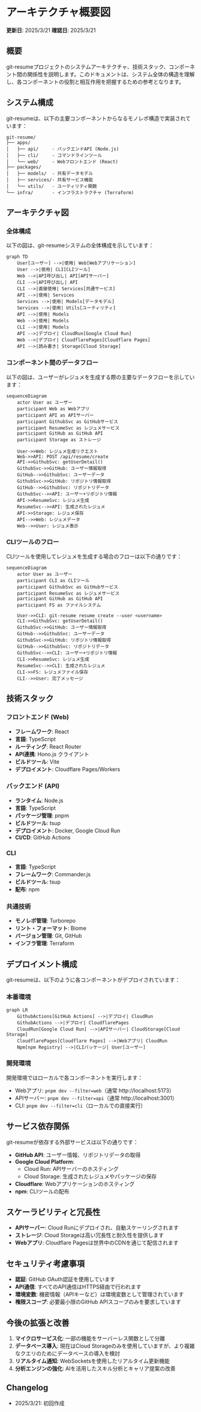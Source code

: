 # アーキテクチャ概要図

**更新日**: 2025/3/21
**確認日**: 2025/3/21

## 概要

git-resumeプロジェクトのシステムアーキテクチャ、技術スタック、コンポーネント間の関係性を説明します。このドキュメントは、システム全体の構造を理解し、各コンポーネントの役割と相互作用を把握するための参考となります。

## システム構成

git-resumeは、以下の主要コンポーネントからなるモノレポ構造で実装されています：

```
git-resume/
├── apps/
│   ├── api/     - バックエンドAPI (Node.js)
│   ├── cli/     - コマンドラインツール
│   └── web/     - Webフロントエンド (React)
├── packages/
│   ├── models/  - 共有データモデル
│   ├── services/- 共有サービス機能
│   └── utils/   - ユーティリティ関数
└── infra/       - インフラストラクチャ (Terraform)
```

## アーキテクチャ図

### 全体構成

以下の図は、git-resumeシステムの全体構成を示しています：

```mermaid
graph TD
    User[ユーザー] -->|使用| Web[Webアプリケーション]
    User -->|使用| CLI[CLIツール]
    Web -->|API呼び出し| API[APIサーバー]
    CLI -->|API呼び出し| API
    CLI -->|直接使用| Services[共通サービス]
    API -->|使用| Services
    Services -->|使用| Models[データモデル]
    Services -->|使用| Utils[ユーティリティ]
    API -->|使用| Models
    Web -->|使用| Models
    CLI -->|使用| Models
    API -->|デプロイ| CloudRun[Google Cloud Run]
    Web -->|デプロイ| CloudflarePages[Cloudflare Pages]
    API -->|読み書き| Storage[Cloud Storage]
```

### コンポーネント間のデータフロー

以下の図は、ユーザーがレジュメを生成する際の主要なデータフローを示しています：

```mermaid
sequenceDiagram
    actor User as ユーザー
    participant Web as Webアプリ
    participant API as APIサーバー
    participant GithubSvc as GitHubサービス
    participant ResumeSvc as レジュメサービス
    participant GitHub as GitHub API
    participant Storage as ストレージ
    
    User->>Web: レジュメ生成リクエスト
    Web->>API: POST /api/resume/create
    API->>GithubSvc: getUserDetail()
    GithubSvc->>GitHub: ユーザー情報取得
    GitHub-->>GithubSvc: ユーザーデータ
    GithubSvc->>GitHub: リポジトリ情報取得
    GitHub-->>GithubSvc: リポジトリデータ
    GithubSvc-->>API: ユーザー+リポジトリ情報
    API->>ResumeSvc: レジュメ生成
    ResumeSvc-->>API: 生成されたレジュメ
    API->>Storage: レジュメ保存
    API-->>Web: レジュメデータ
    Web-->>User: レジュメ表示
```

### CLIツールのフロー

CLIツールを使用してレジュメを生成する場合のフローは以下の通りです：

```mermaid
sequenceDiagram
    actor User as ユーザー
    participant CLI as CLIツール
    participant GithubSvc as GitHubサービス
    participant ResumeSvc as レジュメサービス
    participant GitHub as GitHub API
    participant FS as ファイルシステム
    
    User->>CLI: git-resume resume create --user <username>
    CLI->>GithubSvc: getUserDetail()
    GithubSvc->>GitHub: ユーザー情報取得
    GitHub-->>GithubSvc: ユーザーデータ
    GithubSvc->>GitHub: リポジトリ情報取得
    GitHub-->>GithubSvc: リポジトリデータ
    GithubSvc-->>CLI: ユーザー+リポジトリ情報
    CLI->>ResumeSvc: レジュメ生成
    ResumeSvc-->>CLI: 生成されたレジュメ
    CLI->>FS: レジュメファイル保存
    CLI-->>User: 完了メッセージ
```

## 技術スタック

### フロントエンド (Web)

- **フレームワーク**: React
- **言語**: TypeScript
- **ルーティング**: React Router
- **API連携**: Hono.js クライアント
- **ビルドツール**: Vite
- **デプロイメント**: Cloudflare Pages/Workers

### バックエンド (API)

- **ランタイム**: Node.js
- **言語**: TypeScript
- **パッケージ管理**: pnpm
- **ビルドツール**: tsup
- **デプロイメント**: Docker, Google Cloud Run
- **CI/CD**: GitHub Actions

### CLI

- **言語**: TypeScript
- **フレームワーク**: Commander.js
- **ビルドツール**: tsup
- **配布**: npm

### 共通技術

- **モノレポ管理**: Turborepo
- **リント・フォーマット**: Biome
- **バージョン管理**: Git, GitHub
- **インフラ管理**: Terraform

## デプロイメント構成

git-resumeは、以下のように各コンポーネントがデプロイされています：

### 本番環境

```mermaid
graph LR
    GithubActions[GitHub Actions] -->|デプロイ| CloudRun
    GithubActions -->|デプロイ| CloudflarePages
    CloudRun[Google Cloud Run] -->|APIサーバー| CloudStorage[Cloud Storage]
    CloudflarePages[Cloudflare Pages] -->|Webアプリ| CloudRun
    Npm[npm Registry] -->|CLIパッケージ| User[ユーザー]
```

### 開発環境

開発環境ではローカルで各コンポーネントを実行します：

- Webアプリ: `pnpm dev --filter=web`（通常 http://localhost:5173）
- APIサーバー: `pnpm dev --filter=api`（通常 http://localhost:3001）
- CLI: `pnpm dev --filter=cli`（ローカルでの直接実行）

## サービス依存関係

git-resumeが依存する外部サービスは以下の通りです：

- **GitHub API**: ユーザー情報、リポジトリデータの取得
- **Google Cloud Platform**: 
  - Cloud Run: APIサーバーのホスティング
  - Cloud Storage: 生成されたレジュメやパッケージの保存
- **Cloudflare**: Webアプリケーションのホスティング
- **npm**: CLIツールの配布

## スケーラビリティと冗長性

- **APIサーバー**: Cloud Runにデプロイされ、自動スケーリングされます
- **ストレージ**: Cloud Storageは高い冗長性と耐久性を提供します
- **Webアプリ**: Cloudflare Pagesは世界中のCDNを通じて配信されます

## セキュリティ考慮事項

- **認証**: GitHub OAuth認証を使用しています
- **API通信**: すべてのAPI通信はHTTPS経由で行われます
- **環境変数**: 機密情報（APIキーなど）は環境変数として管理されています
- **権限スコープ**: 必要最小限のGitHub APIスコープのみを要求しています

## 今後の拡張と改善

1. **マイクロサービス化**: 一部の機能をサーバーレス関数として分離
2. **データベース導入**: 現在はCloud Storageのみを使用していますが、より複雑なクエリのためにデータベースの導入を検討
3. **リアルタイム通知**: WebSocketsを使用したリアルタイム更新機能
4. **分析エンジンの強化**: AIを活用したスキル分析とキャリア提案の改善

## Changelog

- 2025/3/21: 初回作成
